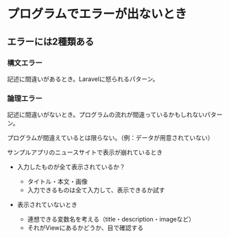 # プログラムでエラーが出ないとき


## エラーには2種類ある

### 構文エラー

記述に間違いがあるとき。Laravelに怒られるパターン。

### 論理エラー

記述に間違いがないとき。プログラムの流れが間違っているかもしれないパターン。

プログラムが間違えているとは限らない。（例：データが用意されていない）

サンプルアプリのニュースサイトで表示が崩れているとき

* 入力したものが全て表示されているか？
  * タイトル・本文・画像
  * 入力できるものは全て入力して、表示できるか試す

* 表示されていないとき
  * 連想できる変数名を考える（title・description・imageなど）
  * それがViewにあるかどうか、目で確認する

